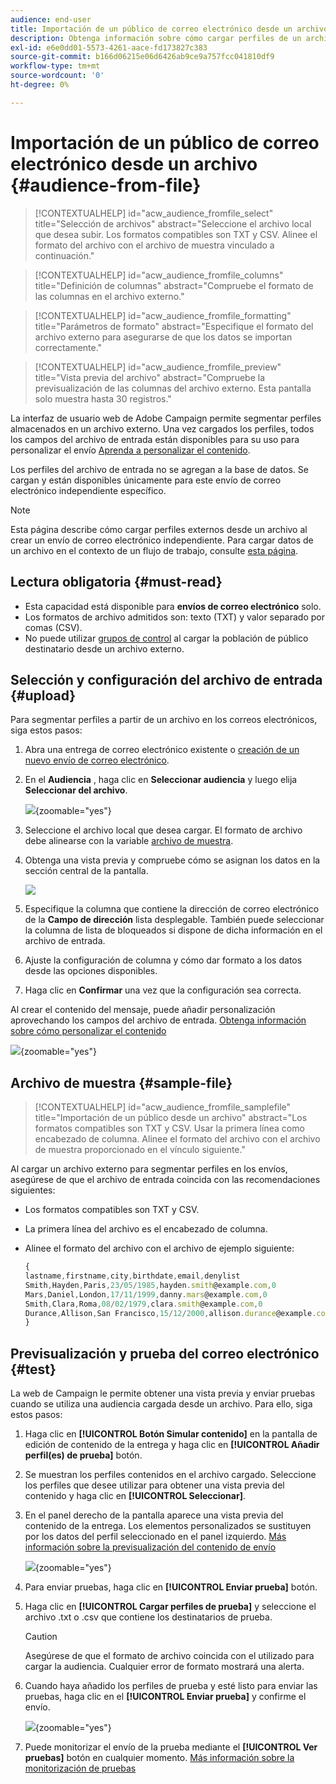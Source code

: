 ```yaml
---
audience: end-user
title: Importación de un público de correo electrónico desde un archivo
description: Obtenga información sobre cómo cargar perfiles de un archivo externo para crear su audiencia de correo electrónico
exl-id: e6e0dd01-5573-4261-aace-fd173827c383
source-git-commit: b166d06215e06d6426ab9ce9a757fcc041810df9
workflow-type: tm+mt
source-wordcount: '0'
ht-degree: 0%

---
```


# Importación de un público de correo electrónico desde un archivo {#audience-from-file}

>[!CONTEXTUALHELP]
>id="acw_audience_fromfile_select"
>title="Selección de archivos"
>abstract="Seleccione el archivo local que desea subir. Los formatos compatibles son TXT y CSV. Alinee el formato del archivo con el archivo de muestra vinculado a continuación."

>[!CONTEXTUALHELP]
>id="acw_audience_fromfile_columns"
>title="Definición de columnas"
>abstract="Compruebe el formato de las columnas en el archivo externo."

>[!CONTEXTUALHELP]
>id="acw_audience_fromfile_formatting"
>title="Parámetros de formato"
>abstract="Especifique el formato del archivo externo para asegurarse de que los datos se importan correctamente."

>[!CONTEXTUALHELP]
>id="acw_audience_fromfile_preview"
>title="Vista previa del archivo"
>abstract="Compruebe la previsualización de las columnas del archivo externo. Esta pantalla solo muestra hasta 30 registros."

La interfaz de usuario web de Adobe Campaign permite segmentar perfiles almacenados en un archivo externo. Una vez cargados los perfiles, todos los campos del archivo de entrada están disponibles para su uso para personalizar el envío [Aprenda a personalizar el contenido](../personalization/personalize.md).

Los perfiles del archivo de entrada no se agregan a la base de datos. Se cargan y están disponibles únicamente para este envío de correo electrónico independiente específico.

>[!NOTE]
>
>Esta página describe cómo cargar perfiles externos desde un archivo al crear un envío de correo electrónico independiente. Para cargar datos de un archivo en el contexto de un flujo de trabajo, consulte [esta página](../workflows/activities/load-file.md).

## Lectura obligatoria {#must-read}

* Esta capacidad está disponible para **envíos de correo electrónico** solo.
* Los formatos de archivo admitidos son: texto (TXT) y valor separado por comas (CSV).
* No puede utilizar [grupos de control](control-group.md) al cargar la población de público destinatario desde un archivo externo.

## Selección y configuración del archivo de entrada {#upload}

Para segmentar perfiles a partir de un archivo en los correos electrónicos, siga estos pasos:

1. Abra una entrega de correo electrónico existente o [creación de un nuevo envío de correo electrónico](../email/create-email.md).
1. En el **Audiencia** , haga clic en **Seleccionar audiencia** y luego elija **Seleccionar del archivo**.

   ![](assets/select-from-file.png){zoomable=&quot;yes&quot;}

1. Seleccione el archivo local que desea cargar. El formato de archivo debe alinearse con la variable [archivo de muestra](#sample-file).
1. Obtenga una vista previa y compruebe cómo se asignan los datos en la sección central de la pantalla.

   ![](assets/select-from-file-map.png)

1. Especifique la columna que contiene la dirección de correo electrónico de la **Campo de dirección** lista desplegable. También puede seleccionar la columna de lista de bloqueados si dispone de dicha información en el archivo de entrada.
1. Ajuste la configuración de columna y cómo dar formato a los datos desde las opciones disponibles.
1. Haga clic en **Confirmar** una vez que la configuración sea correcta.

Al crear el contenido del mensaje, puede añadir personalización aprovechando los campos del archivo de entrada. [Obtenga información sobre cómo personalizar el contenido](../personalization/personalize.md)

![](assets/select-external-perso.png){zoomable=&quot;yes&quot;}

## Archivo de muestra {#sample-file}

>[!CONTEXTUALHELP]
>id="acw_audience_fromfile_samplefile"
>title="Importación de un público desde un archivo"
>abstract="Los formatos compatibles son TXT y CSV. Usar la primera línea como encabezado de columna. Alinee el formato del archivo con el archivo de muestra proporcionado en el vínculo siguiente."

Al cargar un archivo externo para segmentar perfiles en los envíos, asegúrese de que el archivo de entrada coincida con las recomendaciones siguientes:

* Los formatos compatibles son TXT y CSV.
* La primera línea del archivo es el encabezado de columna.
* Alinee el formato del archivo con el archivo de ejemplo siguiente:

  ```javascript
  {
  lastname,firstname,city,birthdate,email,denylist
  Smith,Hayden,Paris,23/05/1985,hayden.smith@example.com,0
  Mars,Daniel,London,17/11/1999,danny.mars@example.com,0
  Smith,Clara,Roma,08/02/1979,clara.smith@example.com,0
  Durance,Allison,San Francisco,15/12/2000,allison.durance@example.com,1
  }
  ```

## Previsualización y prueba del correo electrónico {#test}

La web de Campaign le permite obtener una vista previa y enviar pruebas cuando se utiliza una audiencia cargada desde un archivo. Para ello, siga estos pasos:

1. Haga clic en **[!UICONTROL Botón Simular contenido]** en la pantalla de edición de contenido de la entrega y haga clic en **[!UICONTROL Añadir perfil(es) de prueba]** botón.

1. Se muestran los perfiles contenidos en el archivo cargado. Seleccione los perfiles que desee utilizar para obtener una vista previa del contenido y haga clic en **[!UICONTROL Seleccionar]**.

1. En el panel derecho de la pantalla aparece una vista previa del contenido de la entrega. Los elementos personalizados se sustituyen por los datos del perfil seleccionado en el panel izquierdo. [Más información sobre la previsualización del contenido de envío](../preview-test/preview-content.md)

   ![](assets/file-upload-preview.png){zoomable=&quot;yes&quot;}

1. Para enviar pruebas, haga clic en **[!UICONTROL Enviar prueba]** botón.

1. Haga clic en **[!UICONTROL Cargar perfiles de prueba]** y seleccione el archivo .txt o .csv que contiene los destinatarios de prueba.

   >[!CAUTION]
   >
   >Asegúrese de que el formato de archivo coincida con el utilizado para cargar la audiencia. Cualquier error de formato mostrará una alerta.

1. Cuando haya añadido los perfiles de prueba y esté listo para enviar las pruebas, haga clic en el **[!UICONTROL Enviar prueba]** y confirme el envío.

   ![](assets/file-upload-test.png){zoomable=&quot;yes&quot;}

1. Puede monitorizar el envío de la prueba mediante el **[!UICONTROL Ver pruebas]** botón en cualquier momento. [Más información sobre la monitorización de pruebas](../preview-test/test-deliveries.md#access-test-deliveries)
